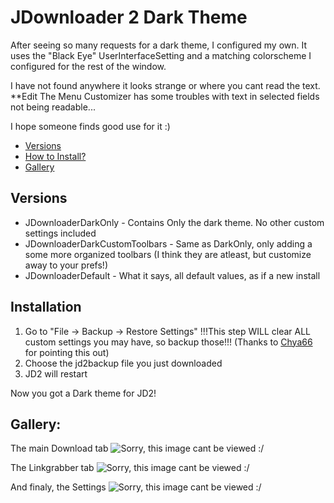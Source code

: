 # JDownloader 2 Dark Theme
After seeing so many requests for a dark theme, I configured my own. 
It uses the "Black Eye" UserInterfaceSetting and a matching colorscheme I configured for the rest of the window. 

I have not found anywhere it looks strange or where you cant read the text. **Edit The Menu Customizer has some troubles with text in selected fields not being readable...

I hope someone finds good use for it :)

- [Versions](#versions)
- [How to Install?](#installation)
- [Gallery](#gallery)

## Versions
* JDownloaderDarkOnly - Contains Only the dark theme. No other custom settings included
* JDownloaderDarkCustomToolbars - Same as DarkOnly, only adding a some more organized toolbars (I think they are atleast, but customize away to your prefs!)
* JDownloaderDefault - What it says, all default values, as if a new install

## Installation
1. Go to "File -> Backup -> Restore Settings" !!!This step WILL clear ALL custom settings you may have, so backup those!!! (Thanks to  [Chya66](https://www.reddit.com/user/Chya66 "Chya66's Reddit") for pointing this out)
2. Choose the jd2backup file you just downloaded
3. JD2 will restart

Now you got a Dark theme for JD2!

## Gallery:

The main Download tab
![Sorry, this image cant be viewed :/ ](https://github.com/Vinylwalk3r/Jdownloader-2-Dark-Theme/blob/master/images/Download.JPG?)

The Linkgrabber tab
![Sorry, this image cant be viewed :/ ](https://github.com/Vinylwalk3r/Jdownloader-2-Dark-Theme/blob/master/images/Linkgrabber.JPG?)

And finaly, the Settings
![Sorry, this image cant be viewed :/ ](https://github.com/Vinylwalk3r/Jdownloader-2-Dark-Theme/blob/master/images/SettingsTab.JPG?)




